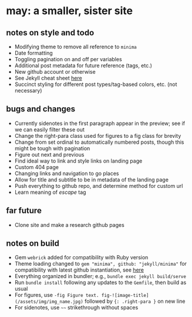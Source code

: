 # may: a smaller, sister site

## notes on style and todo
- Modifying theme to remove all reference to `minima`
- Date formatting
- Toggling pagination on and off per variables
- Additional post metadata for future reference (tags, etc.)
- New github account or otherwise
- See Jekyll cheat sheet [here](https://gist.github.com/JJediny/a466eed62cee30ad45e2)
- Succinct styling for different post types/tag-based colors, etc. (not necessary)

## bugs and changes
- Currently sidenotes in the first paragraph appear in the preview; see if we can easily filter these out
- Change the right-para class used for figures to a fig class for brevity
- Change from set ordinal to automatically numbered posts, though this might be tough with pagination
- Figure out next and previous
- Find ideal way to link and style links on landing page
- Custom 404 page
- Changing links and navigation to go places
- Allow for title and subtitle to be in metadata of the landing page
- Push everything to github repo, and determine method for custom url
- Learn meaning of _escape_ tag

## far future
- Clone site and make a research github pages

## notes on build
- Gem `webrick` added for compatibility with Ruby version
- Theme loading changed to `gem "minima", github: "jekyll/minima"` for compatibility with latest github instantiation, see [here](https://github.com/jekyll/minima/issues/472)
- Everything organized in bundler; e.g., `bundle exec jekyll build/serve`
- Run `bundle install` following any updates to the `Gemfile`, then build as usual
- For figures, use `-fig Figure text. fig-![image-title](/assets/img/img_name.jpg)` followed by `{: .right-para }` on new line
- For sidenotes, use `~~` strikethrough without spaces